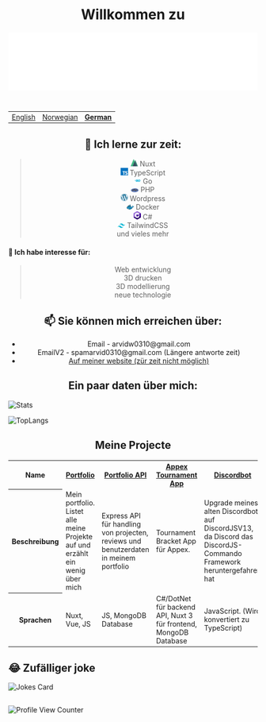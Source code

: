 <h1 align="center">Willkommen zu</h1>
<img src="icons/arvid.svg">

<h1></h1>

<table align="center">
  <tr>
    <td><a href="README.md">English</a></td>
    <td><a href="README_no.md">Norwegian</a></td>
    <td><b><u><a href="README_de.md">German</a></b></u></td>
  </tr>
</table>

<h2 align="center">🌱 Ich lerne zur zeit:</h2>
<blockquote align="center">
  <img width="15"src="icons/nuxt.png" /> Nuxt<br>
  <img width="15"src="icons/typescript.png" /> TypeScript<br>
  <img width="15"src="icons/go.png" /> Go<br>
  <img width="15"src="icons/php.png" /> PHP<br>
  <img width="15"src="icons/wordpress.png" /> Wordpress<br>
  <img width="15"src="icons/docker.png" /> Docker<br>
  <img width="15"src="icons/csharp.png" /> C#<br>
  <img width="15"src="icons/tailwind.png" /> TailwindCSS<br>
  und vieles mehr
</blockquote>


#### 👀 Ich habe interesse für:
<blockquote align="center">
  Web entwicklung<br>
  3D drucken<br>
  3D modellierung<br>
  neue technologie<br>
</blockquote>


<h2 align="center">📫 Sie können mich erreichen über: </h6>
<ul align="center">
  <li align="center">Email - arvidw0310@gmail.com</li>
  <li align="center">EmailV2 - spamarvid0310@gmail.com (Längere antworte zeit)</li>
  <li align="center"><a href="https://nuxtarvidw.netlify.app">Auf meiner website (zür zeit nicht möglich)</a></li>
</ul>



<h2 align="center">Ein paar daten über mich:</h2>

![Stats](https://github-readme-stats.vercel.app/api?username=ArvidWedtstein&show_icons=true&count_private=true&bg_color=30,dd3e54,ff5e62,ff9966&title_color=fff&text_color=fff)

![TopLangs](https://github-readme-stats.vercel.app/api/top-langs/?username=arvidwedtstein&theme=github_dark&langs_count=10&locale=de&hide_border=false&layout=compact&custom_title=Meine%20Meist%20Gebrauchten%20Sprachen&bg_color=30,dd3e54,ff5e62,ff9966&title_color=fff&text_color=fff&border_color=fff)


<h2 align="center">Meine Projecte</h2>

<table align="center">
  <tr>
    <th>Name</th>
    <th><a href="https://github.com/ArvidWedtstein/Nuxt-Website">Portfolio</a></th>
    <th><a href="https://github.com/ArvidWedtstein/Website-API">Portfolio API</a></th>
    <th><a href="https://github.com/appex/appex-tournaments">Appex Tournament App</a></th>
    <th><a href="https://github.com/ArvidWedtstein/DiscordbotV13">Discordbot</a></th>
    <th><a href="https://github.com/ArvidWedtstein/Devco">Wordpress Template</a></th>
  </tr>
  <tr>
    <th>Beschreibung</th>
    <td>Mein portfolio. Listet alle meine Projekte auf und erzählt ein wenig über mich</td>
    <td>Express API für handling von projecten, reviews und benutzerdaten in meinem portfolio</td>
    <td>Tournament Bracket App für Appex.</td>
    <td>Upgrade meines alten Discordbot auf DiscordJSV13, da Discord das DiscordJS-Commando Framework heruntergefahren hat</td>
    <td>Wordpress template für ein Schul Project</td>
  </tr>
  <tr>
    <th>Sprachen</th>
    <td>Nuxt, Vue, JS</td>
    <td>JS, MongoDB Database</td>
    <td>C#/DotNet für backend API, Nuxt 3 für frontend, MongoDB Database</td>
    <td>JavaScript. (Wird konvertiert zu TypeScript)</td>
    <td>PHP</td>
  </tr>
</table>
<!-- <p align="center">
  <a href="https://github.com/ArvidWedtstein/Nuxt-Website">
    <img align="center" src="https://github-readme-stats.vercel.app/api/pin/?username=arvidwedtstein&repo=nuxt-website" />
  </a>
  <a href="https://github.com/ArvidWedtstein/Website-API">
    <img align="center" src="https://github-readme-stats.vercel.app/api/pin/?username=arvidwedtstein&repo=website-api" />
  </a>
  <a href="https://github.com/ArvidWedtstein/DiscordbotV13">
    <img align="center" src="https://github-readme-stats.vercel.app/api/pin/?username=arvidwedtstein&repo=discordbotv13" />
  </a>
</p> -->

## 😂 Zufälliger joke
![Jokes Card](https://readme-jokes.vercel.app/api)
##
![Profile View Counter](https://komarev.com/ghpvc/?username=arvidwedtstein)

